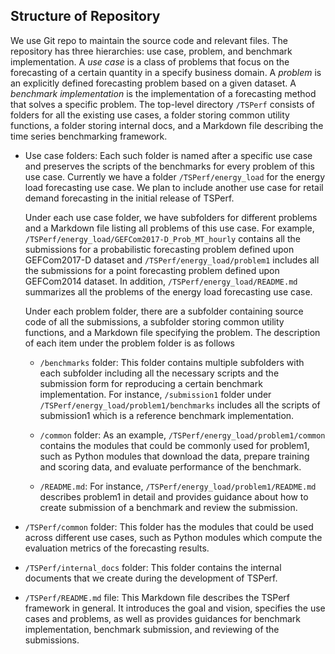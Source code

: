 
## Structure of Repository

We use Git repo to maintain the source code and relevant files. The repository has three hierarchies: use case, problem, and benchmark implementation. A *use case* is a class of problems that focus on the forecasting of a certain quantity in a specify business domain. A *problem* is an explicitly defined forecasting problem based on a given dataset. A *benchmark implementation* is the implementation of a forecasting method that solves a specific problem. The top-level directory `/TSPerf` consists of folders for all the existing use cases, a folder storing common utility functions, a folder storing internal docs, and a Markdown file describing the time series benchmarking framework. 

* Use case folders: Each such folder is named after a specific use case and preserves the scripts of the benchmarks for every problem of this use case. Currently we have a folder `/TSPerf/energy_load` for the energy load forecasting use case. We plan to include another use case for retail demand forecasting in the initial release of TSPerf. 

  Under each use case folder, we have subfolders for different problems and a Markdown file listing all problems of this use case. For example, `/TSPerf/energy_load/GEFCom2017-D_Prob_MT_hourly` contains all the submissions for a probabilistic forecasting problem defined upon GEFCom2017-D dataset and `/TSPerf/energy_load/problem1` includes all the submissions for a point forecasting problem defined upon GEFCom2014 dataset. In addition, `/TSPerf/energy_load/README.md` summarizes all the problems of the energy load forecasting use case. 

  Under each problem folder, there are a subfolder containing source code of all the submissions, a subfolder storing common utility functions, and a Markdown file specifying the problem. The description of each item under the problem folder is as follows

    * `/benchmarks` folder: This folder contains multiple subfolders with each subfolder including all the necessary scripts and the submission form for reproducing a certain benchmark implementation. For instance, `/submission1` folder under `/TSPerf/energy_load/problem1/benchmarks` includes all the scripts of submission1 which is a reference benchmark implementation.
    

    * `/common` folder: As an example, `/TSPerf/energy_load/problem1/common` contains the modules that could be commonly used for problem1, such as Python modules that download the data, prepare training and scoring data, and evaluate performance of the benchmark. 

    * `/README.md`: For instance, `/TSPerf/energy_load/problem1/README.md` describes problem1 in detail and provides guidance about how to create submission of a benchmark and review the submission. 

* `/TSPerf/common` folder: This folder has the modules that could be used across different use cases, such as Python modules which compute the evaluation metrics of the forecasting results.

* `/TSPerf/internal_docs` folder: This folder contains the internal documents that we create during the development of TSPerf. 

* `/TSPerf/README.md` file: This Markdown file describes the TSPerf framework in general. It introduces the goal and vision, specifies the use cases and problems, as well as provides guidances for benchmark implementation, benchmark submission, and reviewing of the submissions. 

